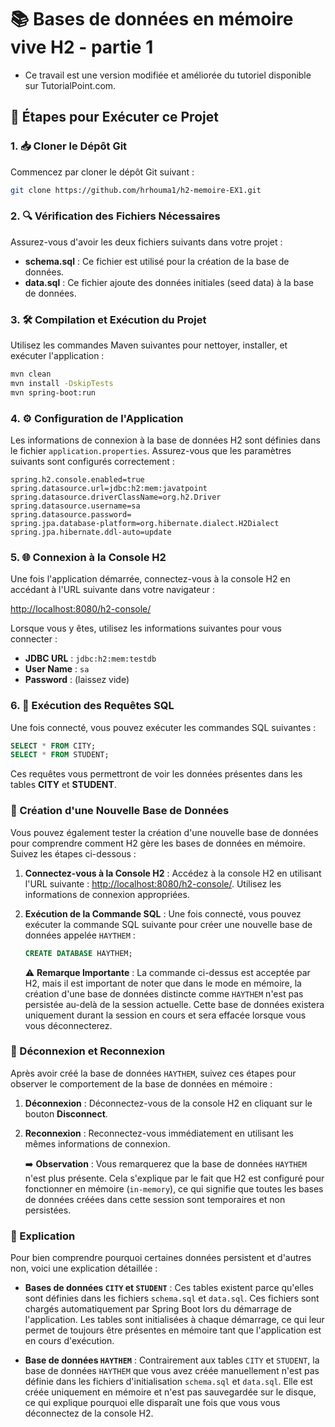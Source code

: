 # 📚 Bases de données en mémoire vive H2 - partie 1

- Ce travail est une version modifiée et améliorée du tutoriel disponible sur TutorialPoint.com.

## 🚀 Étapes pour Exécuter ce Projet

### 1. 📥 Cloner le Dépôt Git

Commencez par cloner le dépôt Git suivant :

```bash
git clone https://github.com/hrhouma1/h2-memoire-EX1.git
```

### 2. 🔍 Vérification des Fichiers Nécessaires

Assurez-vous d'avoir les deux fichiers suivants dans votre projet :

- **schema.sql** : Ce fichier est utilisé pour la création de la base de données.
- **data.sql** : Ce fichier ajoute des données initiales (seed data) à la base de données.

### 3. 🛠️ Compilation et Exécution du Projet

Utilisez les commandes Maven suivantes pour nettoyer, installer, et exécuter l'application :

```bash
mvn clean
mvn install -DskipTests
mvn spring-boot:run
```

### 4. ⚙️ Configuration de l'Application

Les informations de connexion à la base de données H2 sont définies dans le fichier `application.properties`. Assurez-vous que les paramètres suivants sont configurés correctement :

```properties
spring.h2.console.enabled=true
spring.datasource.url=jdbc:h2:mem:javatpoint
spring.datasource.driverClassName=org.h2.Driver
spring.datasource.username=sa
spring.datasource.password=
spring.jpa.database-platform=org.hibernate.dialect.H2Dialect
spring.jpa.hibernate.ddl-auto=update
```

### 5. 🌐 Connexion à la Console H2

Une fois l'application démarrée, connectez-vous à la console H2 en accédant à l'URL suivante dans votre navigateur :

[http://localhost:8080/h2-console/](http://localhost:8080/h2-console/)

Lorsque vous y êtes, utilisez les informations suivantes pour vous connecter :

- **JDBC URL** : `jdbc:h2:mem:testdb`
- **User Name** : `sa`
- **Password** : (laissez vide)

### 6. 🔎 Exécution des Requêtes SQL

Une fois connecté, vous pouvez exécuter les commandes SQL suivantes :

```sql
SELECT * FROM CITY;
SELECT * FROM STUDENT;
```

Ces requêtes vous permettront de voir les données présentes dans les tables **CITY** et **STUDENT**.

### 🎯 Création d'une Nouvelle Base de Données

Vous pouvez également tester la création d'une nouvelle base de données pour comprendre comment H2 gère les bases de données en mémoire. Suivez les étapes ci-dessous :

1. **Connectez-vous à la Console H2** : Accédez à la console H2 en utilisant l'URL suivante : [http://localhost:8080/h2-console/](http://localhost:8080/h2-console/). Utilisez les informations de connexion appropriées.

2. **Exécution de la Commande SQL** : Une fois connecté, vous pouvez exécuter la commande SQL suivante pour créer une nouvelle base de données appelée `HAYTHEM` :

   ```sql
   CREATE DATABASE HAYTHEM;
   ```

   ⚠️ **Remarque Importante** : La commande ci-dessus est acceptée par H2, mais il est important de noter que dans le mode en mémoire, la création d'une base de données distincte comme `HAYTHEM` n'est pas persistée au-delà de la session actuelle. Cette base de données existera uniquement durant la session en cours et sera effacée lorsque vous vous déconnecterez.

### 🔄 Déconnexion et Reconnexion

Après avoir créé la base de données `HAYTHEM`, suivez ces étapes pour observer le comportement de la base de données en mémoire :

1. **Déconnexion** : Déconnectez-vous de la console H2 en cliquant sur le bouton **Disconnect**.

2. **Reconnexion** : Reconnectez-vous immédiatement en utilisant les mêmes informations de connexion.

   ➡️ **Observation** : Vous remarquerez que la base de données `HAYTHEM` n'est plus présente. Cela s'explique par le fait que H2 est configuré pour fonctionner en mémoire (`in-memory`), ce qui signifie que toutes les bases de données créées dans cette session sont temporaires et non persistées.

### 📝 Explication

Pour bien comprendre pourquoi certaines données persistent et d'autres non, voici une explication détaillée :

- **Bases de données `CITY` et `STUDENT`** : Ces tables existent parce qu'elles sont définies dans les fichiers `schema.sql` et `data.sql`. Ces fichiers sont chargés automatiquement par Spring Boot lors du démarrage de l'application. Les tables sont initialisées à chaque démarrage, ce qui leur permet de toujours être présentes en mémoire tant que l'application est en cours d'exécution.
  
- **Base de données `HAYTHEM`** : Contrairement aux tables `CITY` et `STUDENT`, la base de données `HAYTHEM` que vous avez créée manuellement n'est pas définie dans les fichiers d'initialisation `schema.sql` et `data.sql`. Elle est créée uniquement en mémoire et n'est pas sauvegardée sur le disque, ce qui explique pourquoi elle disparaît une fois que vous vous déconnectez de la console H2.
